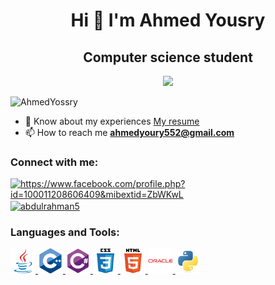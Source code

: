 <h1 align="center">Hi 👋 I'm Ahmed Yousry</h1>
<h2 align="center">Computer science student</h2>
<p align="center"> <img src="https://readme-typing-svg.herokuapp.com?lines=Software+Engineer+✨" /> </p>
<p align="left"> <img src="https://komarev.com/ghpvc/?username=AhmedYossry552&label=Profile%20views&color=0e75b6&style=flat" alt="AhmedYossry" /> 
 
</p>


- 📄 Know about my experiences [My resume](https://drive.google.com/file/d/1K9g9AiOpOxsI8qtgMvi849df0qxXnsRR/view?usp=sharing)
- 📫 How to reach me **ahmedyoury552@gmail.com**

<h3 align="left">Connect with me:</h3>
<p align="left">

<a href="https://www.facebook.com/abdo.yousry.123276" target="blank"><img align="center" src="https://raw.githubusercontent.com/rahuldkjain/github-profile-readme-generator/master/src/images/icons/Social/facebook.svg" alt="https://www.facebook.com/profile.php?id=100011208606409&mibextid=ZbWKwL" height="30" width="40" /></a>
 <a href="https://codeforces.com/profile/ahmedyousry552" target="blank"><img align="center" src="https://raw.githubusercontent.com/rahuldkjain/github-profile-readme-generator/master/src/images/icons/Social/codeforces.svg" alt="abdulrahman5" height="30" width="40" /></a>
</p>


<h3 align="left">Languages and Tools:</h3>
<a href="https://www.w3schools.com/cpp/" target="_blank" rel="noreferrer">
 <img src="https://raw.githubusercontent.com/devicons/devicon/master/icons/java/java-original.svg" alt="java" width="40" height="40"/> </a> <a href="https://www.linux.org/" target="_blank" rel="noreferrer">
 <img src="https://raw.githubusercontent.com/devicons/devicon/master/icons/cplusplus/cplusplus-original.svg" alt="cplusplus" width="40" height="40"/> </a> <a href="https://www.w3schools.com/cs/" target="_blank" rel="noreferrer"> <img src="https://raw.githubusercontent.com/devicons/devicon/master/icons/csharp/csharp-original.svg" alt="csharp" width="40" height="40"/> </a> <a href="https://www.w3schools.com/css/" target="_blank" rel="noreferrer"> <img src="https://raw.githubusercontent.com/devicons/devicon/master/icons/css3/css3-original-wordmark.svg" alt="css3" width="40" height="40"/> </a> <a href="https://www.w3.org/html/" target="_blank" rel="noreferrer"> <img src="https://raw.githubusercontent.com/devicons/devicon/master/icons/html5/html5-original-wordmark.svg" alt="html5" width="40" height="40"/> </a> <a href="https://www.oracle.com/" target="_blank" rel="noreferrer"> <img src="https://raw.githubusercontent.com/devicons/devicon/master/icons/oracle/oracle-original.svg" alt="oracle" width="40" height="40"/> </a> <a href="https://www.python.org" target="_blank" rel="noreferrer"> <img src="https://raw.githubusercontent.com/devicons/devicon/master/icons/python/python-original.svg" alt="python" width="40" height="40"/> </a> </p>
